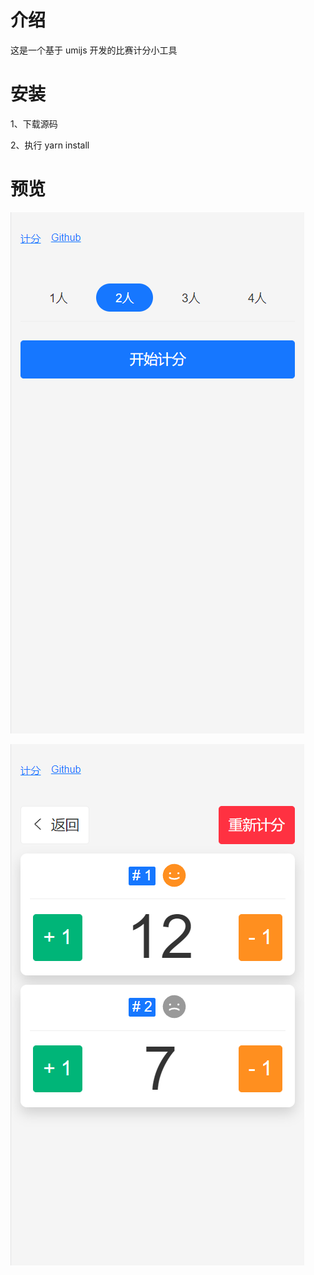 # 介绍
这是一个基于 umijs 开发的比赛计分小工具

# 安装
1、下载源码

2、执行 yarn install

# 预览

![插件](https://raw.githubusercontent.com/hsllee/SimpleTools/master/preview/score1.png)

![插件](https://raw.githubusercontent.com/hsllee/SimpleTools/master/preview/score2.png)


